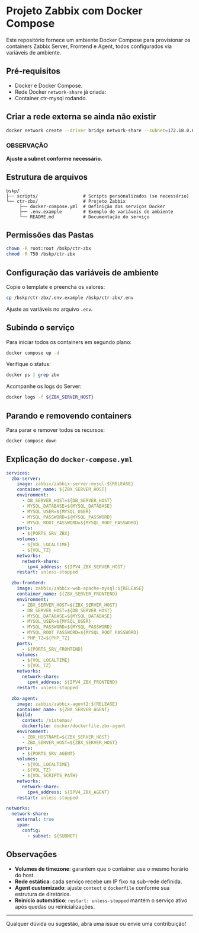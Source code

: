 # Projeto Zabbix com Docker Compose

Este repositório fornece um ambiente Docker Compose para provisionar os containers Zabbix Server, Frontend e Agent, todos configurados via variáveis de ambiente.

## Pré-requisitos

- Docker e Docker Compose.
- Rede Docker `network-share` já criada:
- Container ctr-mysql rodando.

## Criar a rede externa se ainda não existir

```bash
docker network create --driver bridge network-share --subnet=172.18.0.0/16
```

### OBSERVAÇÃO

**Ajuste a subnet conforme necessário.**

## Estrutura de arquivos

```plaintext
bskp/
├── scripts/                 # Scripts personalizados (se necessário)
└── ctr-zbx/                 # Projeto Zabbix
     ├── docker-compose.yml  # Definição dos serviços Docker
     ├── .env.example        # Exemplo de variáveis de ambiente
     └── README.md           # Documentação do serviço
```

## Permissões das Pastas

```bash
chown -R root:root /bskp/ctr-zbx
chmod -R 750 /bskp/ctr-zbx
```

## Configuração das variáveis de ambiente

Copie o template e preencha os valores:

```bash
cp /bskp/ctr-zbx/.env.example /bskp/ctr-zbx/.env
```

Ajuste as variáveis no arquivo `.env`.

## Subindo o serviço

Para iniciar todos os containers em segundo plano:

```bash
docker compose up -d
```

Verifique o status:

```bash
docker ps | grep zbx
```

Acompanhe os logs do Server:

```bash
docker logs -f ${ZBX_SERVER_HOST}
```

## Parando e removendo containers

Para parar e remover todos os recursos:

```bash
docker compose down
```

## Explicação do `docker-compose.yml`

```yaml
services:
  zbx-server:
    image: zabbix/zabbix-server-mysql:${RELEASE}
    container_name: ${ZBX_SERVER_HOST}
    environment:
      - DB_SERVER_HOST=${DB_SERVER_HOST}
      - MYSQL_DATABASE=${MYSQL_DATABASE}
      - MYSQL_USER=${MYSQL_USER}
      - MYSQL_PASSWORD=${MYSQL_PASSWORD}
      - MYSQL_ROOT_PASSWORD=${MYSQL_ROOT_PASSWORD}
    ports:
      - ${PORTS_SRV_ZBX}
    volumes:
      - ${VOL_LOCALTIME}
      - ${VOL_TZ}
    networks:
      network-share:
        ipv4_address: ${IPV4_ZBX_SERVER_HOST}
    restart: unless-stopped

  zbx-frontend:
    image: zabbix/zabbix-web-apache-mysql:${RELEASE}
    container_name: ${ZBX_SERVER_FRONTEND}
    environment:
      - ZBX_SERVER_HOST=${ZBX_SERVER_HOST}
      - DB_SERVER_HOST=${DB_SERVER_HOST}
      - MYSQL_DATABASE=${MYSQL_DATABASE}
      - MYSQL_USER=${MYSQL_USER}
      - MYSQL_PASSWORD=${MYSQL_PASSWORD}
      - MYSQL_ROOT_PASSWORD=${MYSQL_ROOT_PASSWORD}
      - PHP_TZ=${PHP_TZ}
    ports:
      - ${PORTS_SRV_FRONTEND}
    volumes:
      - ${VOL_LOCALTIME}
      - ${VOL_TZ}
    networks:
      network-share:
        ipv4_address: ${IPV4_ZBX_FRONTEND}
    restart: unless-stopped

  zbx-agent:
    image: zabbix/zabbix-agent2:${RELEASE}
    container_name: ${ZBX_SERVER_AGENT}
    build:
      context: /sistemas/
      dockerfile: docker/dockerfile.zbx-agent
    environment:
      - ZBX_HOSTNAME=${ZBX_SERVER_HOST}
      - ZBX_SERVER_HOST=${ZBX_SERVER_HOST}
    ports:
      - ${PORTS_SRV_AGENT}
    volumes:
      - ${VOL_LOCALTIME}
      - ${VOL_TZ}
      - ${VOL_SCRIPTS_PATH}
    networks:
      network-share:
        ipv4_address: ${IPV4_ZBX_AGENT}
    restart: unless-stopped

networks:
  network-share:
    external: true
    ipam:
      config:
        - subnet: ${SUBNET}
```

## Observações

- **Volumes de timezone**: garantem que o container use o mesmo horário do host.  
- **Rede estática**: cada serviço recebe um IP fixo na sub-rede definida.  
- **Agent customizado**: ajuste `context` e `dockerfile` conforme sua estrutura de diretórios.  
- **Reinício automático**: `restart: unless-stopped` mantém o serviço ativo após quedas ou reinicializações.  

---

Qualquer dúvida ou sugestão, abra uma issue ou envie uma contribuição!
